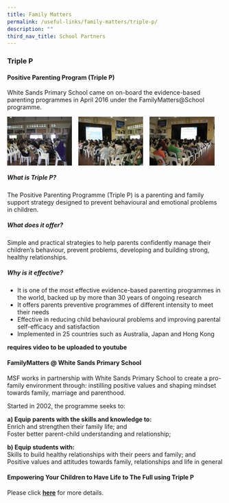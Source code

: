 ```yaml
---
title: Family Matters
permalink: /useful-links/family-matters/triple-p/
description: ""
third_nav_title: School Partners
---
```


### **Triple P**
#### **Positive Parenting Program (Triple P)**
White Sands Primary School came on on-board the evidence-based parenting programmes in April 2016 under the FamilyMatters@School programme.

<img src="/images/triplep1.jpg" style="width:30%;margin-right:15px;" align = "left">
<img src="/images/triplep2.jpg" style="width:30%;margin-right:15px;" align = "left">
<img src="/images/triplep3.jpg" style="width:30%;margin-right:15px;" align = "left">

<br clear="left">

##### **What is Triple P?**
The Positive Parenting Programme (Triple P) is a parenting and family support strategy designed to prevent behavioural and emotional problems in children.

##### **What does it offer?**
Simple and practical strategies to help parents confidently manage their children’s behaviour, prevent problems, developing and building strong, healthy relationships.

##### **Why is it effective?**
*   It is one of the most effective evidence-based parenting programmes in the world, backed up by more than 30 years of ongoing research
*   It offers parents preventive programmes of different intensity to meet their needs
*   Effective in reducing child behavioural problems and improving parental self-efficacy and satisfaction
*   Implemented in 25 countries such as Australia, Japan and Hong Kong

**requires video to be uploaded to youtube**

#### **FamilyMatters @ White Sands Primary School**
MSF works in partnership with White Sands Primary School to create a pro-family environment through: instilling positive values and shaping mindset towards family, marriage and parenthood.

Started in 2002, the programme seeks to:

**a) Equip parents with the skills and knowledge to:**<br>
Enrich and strengthen their family life; and<br>
Foster better parent-child understanding and relationship;

**b) Equip students with:**<br>
Skills to build healthy relationships with their peers and family; and<br>
Positive values and attitudes towards family, relationships and life in general

#### **Empowering Your Children to Have Life to The Full using Triple P**
Please click **[here](/files/triplep.pdf)** for more details.